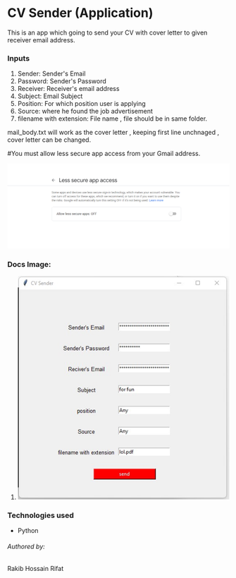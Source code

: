 # CV Sender (Application)
This is an app which going to send your CV with cover letter to given receiver email address.

### Inputs

1. Sender: Sender's Email
2. Password: Sender's Password
3. Receiver: Receiver's email address
4. Subject: Email Subject
5. Position: For which position user is applying  
6. Source: where he found the job advertisement
7. filename with extension: File name , file should be in same folder.

mail_body.txt will work as the cover letter , keeping first line unchnaged , cover letter can be changed.

#You must allow less secure app access from your Gmail address.

![image](images/three.png) 



### Docs Image:
1. ![image](images/app.JPG)  


### Technologies used
- Python



###### Authored by:

Rakib Hossain Rifat
